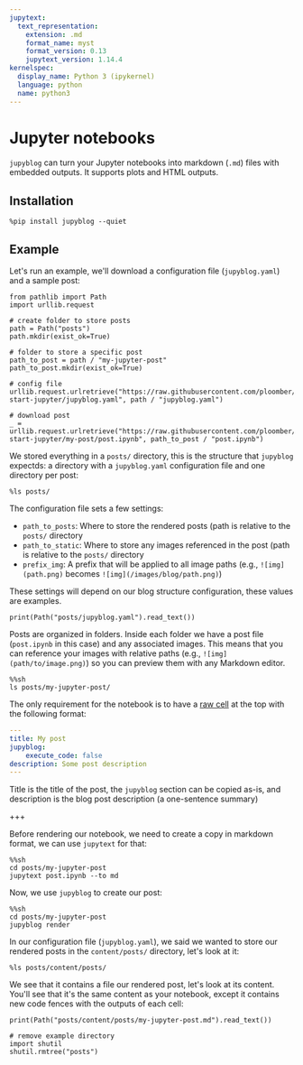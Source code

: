 ```yaml
---
jupytext:
  text_representation:
    extension: .md
    format_name: myst
    format_version: 0.13
    jupytext_version: 1.14.4
kernelspec:
  display_name: Python 3 (ipykernel)
  language: python
  name: python3
---
```


# Jupyter notebooks

`jupyblog` can turn your Jupyter notebooks into markdown (`.md`) files with embedded outputs. It supports plots and HTML outputs.

## Installation

```{code-cell} ipython3
%pip install jupyblog --quiet
```

## Example

Let's run an example, we'll download a configuration file (`jupyblog.yaml`) and a sample post:

```{code-cell} ipython3
from pathlib import Path
import urllib.request

# create folder to store posts
path = Path("posts")
path.mkdir(exist_ok=True)

# folder to store a specific post
path_to_post = path / "my-jupyter-post"
path_to_post.mkdir(exist_ok=True)

# config file
urllib.request.urlretrieve("https://raw.githubusercontent.com/ploomber/jupyblog/docs/examples/quick-start-jupyter/jupyblog.yaml", path / "jupyblog.yaml")

# download post
_ = urllib.request.urlretrieve("https://raw.githubusercontent.com/ploomber/jupyblog/docs/examples/quick-start-jupyter/my-post/post.ipynb", path_to_post / "post.ipynb")
```

We stored everything in a `posts/` directory, this is the structure that `jupyblog` expectds: a directory with a `jupyblog.yaml` configuration file and one directory per post:

```{code-cell} ipython3
%ls posts/
```

The configuration file sets a few settings:

- `path_to_posts`: Where to store the rendered posts (path is relative to the `posts/` directory
- `path_to_static`: Where to store any images referenced in the post (path is relative to the `posts/` directory
- `prefix_img`: A prefix that will be applied to all image paths (e.g., `![img](path.png)` becomes `![img](/images/blog/path.png)`)

These settings will depend on our blog structure configuration, these values are examples.

```{code-cell} ipython3
print(Path("posts/jupyblog.yaml").read_text())
```

Posts are organized in folders. Inside each folder we have a post file (`post.ipynb` in this case) and any associated images. This means that you can reference your images with relative paths (e.g., `![img](path/to/image.png)`) so you can preview them with any Markdown editor.

```{code-cell} ipython3
%%sh
ls posts/my-jupyter-post/
```

The only requirement for the notebook is to have a [raw cell](https://nbsphinx.readthedocs.io/en/0.2.4/raw-cells.html) at the top with the following format:

```yaml
---
title: My post
jupyblog:
    execute_code: false
description: Some post description
---
```

Title is the title of the post, the `jupyblog` section can be copied as-is, and description is the blog post description (a one-sentence summary)

+++

Before rendering our notebook, we need to create a copy in markdown format, we can use `jupytext` for that:

```{code-cell} ipython3
%%sh
cd posts/my-jupyter-post
jupytext post.ipynb --to md
```

Now, we use `jupyblog` to create our post:

```{code-cell} ipython3
%%sh
cd posts/my-jupyter-post
jupyblog render
```

In our configuration file (`jupyblog.yaml`), we said we wanted to store our rendered posts in the `content/posts/` directory, let's look at it:

```{code-cell} ipython3
%ls posts/content/posts/
```

We see that it contains a file our rendered post, let's look at its content. You'll see that it's the same content as your notebook, except it contains new code fences with the outputs of each cell:

```{code-cell} ipython3
print(Path("posts/content/posts/my-jupyter-post.md").read_text())
```

```{code-cell} ipython3
# remove example directory
import shutil
shutil.rmtree("posts")
```
